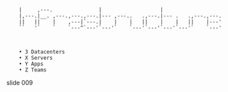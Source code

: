         
        |     ,---.               |                   |
        |,---.|__. ,---.,---.,---.|--- ,---..   .,---.|--- .   .,---.,---.
        ||   ||    |    ,---|`---.|    |    |   ||    |    |   ||    |---'
        ``   '`    `    `---^`---'`---'`    `---'`---'`---'`---'`    `---'



        • 3 Datacenters
        • X Servers
        • Y Apps
        • Z Teams

















































































slide 009
